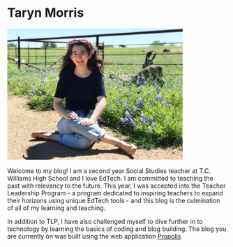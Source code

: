 # **Taryn Morris**

<div id="pic">

<img id="headshot" class="rounded" src="assets/headshot.jpg" alt="headshot - Taryn Morris" width=402 />

</div>

<div id="text">

Welcome to my blog! I am a second year Social Studies teacher at T.C. Williams High School and I love EdTech. I am committed to teaching the past with relevancy to the future. This year, I was accepted into the Teacher Leadership Program - a program dedicated to inspiring teachers to expand their horizons using unique EdTech tools - and this blog is the culmination of all of my learning and teaching.

In addition to TLP, I have also challenged myself to dive further in to technology by learning the basics of coding and blog building. The blog you are currently on was built using the web application [Propolis](https://tirey.me/#/)

</div>
